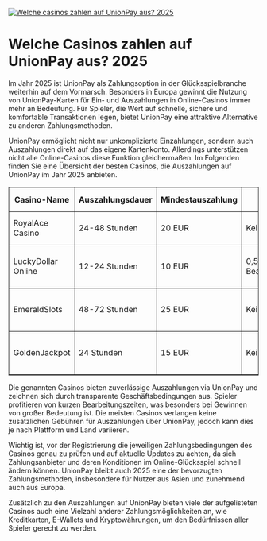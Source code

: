 [![Welche casinos zahlen auf UnionPay aus? 2025](https://123-caf.pages.dev/gitsignup.png)](https://vrmoo.ru/Bt82HjjY)

<h1>Welche Casinos zahlen auf UnionPay aus? 2025</h1>  <p>Im Jahr 2025 ist UnionPay als Zahlungsoption in der Glücksspielbranche weiterhin auf dem Vormarsch. Besonders in Europa gewinnt die Nutzung von UnionPay-Karten für Ein- und Auszahlungen in Online-Casinos immer mehr an Bedeutung. Für Spieler, die Wert auf schnelle, sichere und komfortable Transaktionen legen, bietet UnionPay eine attraktive Alternative zu anderen Zahlungsmethoden.</p>  <p>UnionPay ermöglicht nicht nur unkomplizierte Einzahlungen, sondern auch Auszahlungen direkt auf das eigene Kartenkonto. Allerdings unterstützen nicht alle Online-Casinos diese Funktion gleichermaßen. Im Folgenden finden Sie eine Übersicht der besten Casinos, die Auszahlungen auf UnionPay im Jahr 2025 anbieten.</p>  <table border="1" cellpadding="8" cellspacing="0" style="border-collapse: collapse; width: 100%;">   <thead>     <tr>       <th>Casino-Name</th>       <th>Auszahlungsdauer</th>       <th>Mindestauszahlung</th>       <th>Gebühren</th>       <th>Besondere Merkmale</th>     </tr>   </thead>   <tbody>     <tr>       <td>RoyalAce Casino</td>       <td>24-48 Stunden</td>       <td>20 EUR</td>       <td>Keine</td>       <td>Multilinguale Unterstützung, VIP-Boni</td>     </tr>     <tr>       <td>LuckyDollar Online</td>       <td>12-24 Stunden</td>       <td>10 EUR</td>       <td>0,5% Bearbeitungsgebühr</td>       <td>Mobile-optimierte Plattform, 24/7 Support</td>     </tr>     <tr>       <td>EmeraldSlots</td>       <td>48-72 Stunden</td>       <td>25 EUR</td>       <td>Keine</td>       <td>Großes Spielangebot, hohe Auszahlungslimits</td>     </tr>     <tr>       <td>GoldenJackpot</td>       <td>24 Stunden</td>       <td>15 EUR</td>       <td>Keine</td>       <td>Regelmäßige Turniere, schnelles Auszahlen</td>     </tr>   </tbody> </table>  <p>Die genannten Casinos bieten zuverlässige Auszahlungen via UnionPay und zeichnen sich durch transparente Geschäftsbedingungen aus. Spieler profitieren von kurzen Bearbeitungszeiten, was besonders bei Gewinnen von großer Bedeutung ist. Die meisten Casinos verlangen keine zusätzlichen Gebühren für Auszahlungen über UnionPay, jedoch kann dies je nach Plattform und Land variieren.</p>  <p>Wichtig ist, vor der Registrierung die jeweiligen Zahlungsbedingungen des Casinos genau zu prüfen und auf aktuelle Updates zu achten, da sich Zahlungsanbieter und deren Konditionen im Online-Glücksspiel schnell ändern können. UnionPay bleibt auch 2025 eine der bevorzugten Zahlungsmethoden, insbesondere für Nutzer aus Asien und zunehmend auch aus Europa.</p>  <p>Zusätzlich zu den Auszahlungen auf UnionPay bieten viele der aufgelisteten Casinos auch eine Vielzahl anderer Zahlungsmöglichkeiten an, wie Kreditkarten, E-Wallets und Kryptowährungen, um den Bedürfnissen aller Spieler gerecht zu werden.</p>